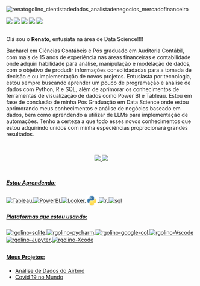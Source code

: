 ![renatogolino_cientistadedados_analistadenegocios_mercadofinanceiro](https://github.com/rgolino/rgolino/assets/107083534/7db41b96-b512-4ebf-82f9-95aeb3f483e8)

<div> 
  <a href="https://www.linkedin.com/in/renato-golino/" target="_blank"><img src="https://img.shields.io/badge/-LinkedIn-%230077B5?style=for-the-badge&logo=linkedin&logoColor=white" target="_blank"></a> 
  <a href = "mailto:renatogolino@gmail.com"><img src="https://img.shields.io/badge/-Gmail-%23333?style=for-the-badge&logo=gmail&logoColor=white" target="_blank"></a>
  <a href = "https://www.kaggle.com/renatogolino"><img src="https://img.shields.io/badge/Kaggle-20BEFF?style=for-the-badge&logo=Kaggle&logoColor=white"></a>
  <a href="https://www.youtube.com/channel/UCoNX4pL529lfsgJnLiyvVGg" target="_blank"><img src="https://img.shields.io/badge/YouTube-FF0000?style=for-the-badge&logo=youtube&logoColor=white" target="_blank"></a>
  <a href="https://www.instagram.com/renato.golino/" target="_blank"><img src="https://img.shields.io/badge/-Instagram-%23E4405F?style=for-the-badge&logo=instagram&logoColor=white" target="_blank"></a>
</div>  
  
##

Olá sou o **Renato**, entusiata na área de Data Science!!!!

Bacharel em Ciências Contábeis e Pós graduado em Auditoria Contábil, com mais de 15 anos de experiência nas áreas financeiras e contabilidade onde adquiri habilidade para análise, manipulação e modelação de dados, com o objetivo de produdir informações consolidadadas para a tomada de decisão e ou implementação de novos projetos.
Entusiasta por tecnologia, estou sempre buscando aprender um pouco de programação e análise de dados com Python, R e SQL, além de aprimorar os conhecimentos de ferramentas de visualização de dados como Power BI e Tableau.
Estou em fase de conclusão de minha Pós Graduação em Data Science onde estou aprimorando meus conhecimentos e análise de negócios baseado em dados, bem como aprendendo a utilizar de LLMs para implementação de automações. Tenho a certeza a que todo esses novos conhecimentos que estou adquirindo unidos com minha especiências proprocionará grandes resultados.


##

<div style="display: inline_block"><br>
<div align="center">
  <a href="https://github.com/rgolino">
  <img height="105em" src="https://github-readme-stats.vercel.app/api?username=rgolino&show_icons=true&theme=dracula&include_all_commits=true&count_private=true"/>
  <img height="105em" src="https://github-readme-stats.vercel.app/api/top-langs/?username=rgolino&layout=compact&langs_count=7&theme=dracula"/></div>   
<div style="display: inline_block"><br>

##
##### Estou Aprendendo:
  <img align="center" alt="Tableau" height="30" width="30" src="https://img.icons8.com/?size=100&id=9Kvi1p1F0tUo&format=png&color=000000" />
  <img align="center" alt="PowerBI" height="30" width="30" src="https://img.icons8.com/?size=100&id=qYfwpsRXEcpc&format=png&color=000000" />
  <img align="center" alt="Looker" height="30" width="30" src="https://img.icons8.com/?size=100&id=SruJhzn0nnLl&format=png&color=000000" />
  <img align="center" alt="Python" height="30" width="30" src="https://raw.githubusercontent.com/devicons/devicon/master/icons/python/python-original.svg">
  <img align="center" alt="r" height="30" width="30" src="https://cdn.jsdelivr.net/gh/devicons/devicon/icons/r/r-original.svg" />
  <img align="center" alt="sql" height="25" width="30" src="https://img.icons8.com/?size=100&id=RO6Tm3NdrSGE&format=png&color=000000" />
  
##### Plataformas que estou usando:
  
  <img align="center" alt="rgolino-sqlite" height="30" width="30" src="https://cdn.jsdelivr.net/gh/devicons/devicon/icons/sqlite/sqlite-original.svg" />
  <img align="center" alt="rgolino-pycharm" height="30" width="30" src="https://cdn.jsdelivr.net/gh/devicons/devicon/icons/pycharm/pycharm-original.svg" />
   <img align="center" alt="rgolino-google-col" height="30" width="30" src="https://img.icons8.com/?size=100&id=lOqoeP2Zy02f&format=png&color=000000" />
  <img align="center" alt="rgolino-Vscode" height="30" width="30" src="https://cdn.jsdelivr.net/gh/devicons/devicon/icons/vscode/vscode-original.svg" />
  <img align="center" alt="rgolino-Jupyter" height="30" width="30" src="https://cdn.jsdelivr.net/gh/devicons/devicon/icons/jupyter/jupyter-original.svg" />
  <img align="center" alt="rgolino-Xcode" height="30" width="30" src="https://cdn.jsdelivr.net/gh/devicons/devicon/icons/xcode/xcode-original.svg" /> 
</div>

##

#### Meus Projetos:

* [Análise de Dados do Airbnd](https://github.com/rgolino/Data_Analytic_Airbnb/blob/main/README.md)
* [Covid 19 no Mundo](https://github.com/rgolino/Estudo_de_Caso_Covid-19/blob/main/README.md)


